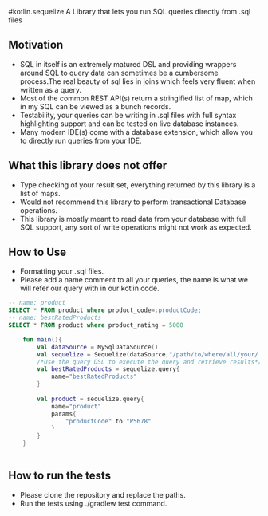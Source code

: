 #kotlin.sequelize
A Library that lets you run SQL queries directly from .sql files

## Motivation
* SQL in itself is an extremely matured DSL and providing wrappers around SQL to query data can sometimes be a cumbersome process.The real beauty of sql lies in joins which feels very fluent when written as a query.
* Most of the common REST API(s) return a stringified list of map, which in my SQL can be viewed as a bunch records.
* Testability, your queries can be writing in .sql files with full syntax highlighting support and can be tested on live database instances.
* Many modern IDE(s) come with a database extension, which allow you to directly run queries from your IDE.

## What this library does not offer
* Type checking of your result set, everything returned by this library is a list of maps.
* Would not recommend this library to perform transactional Database operations.
* This library is mostly meant to read data from your database with full SQL support, any sort of write operations might not work as expected.



## How to Use
* Formatting your .sql files.
* Please add a name comment to all your queries, the name is what we will refer our query with in our kotlin code.
```sql
-- name: product
SELECT * FROM product where product_code=:productCode;
-- name: bestRatedProducts
SELECT * FROM product where product_rating = 5000
```

```kotlin
    fun main(){
        val dataSource = MySqlDataSource()
        val sequelize = Sequelize(dataSource,"/path/to/where/all/your/.sql/query/folder")
        /*Use the query DSL to execute the query and retrieve results*/
        val bestRatedProducts = sequelize.query{
            name="bestRatedProducts"
        }
        
        val product = sequelize.query{
            name="product"
            params{
                "productCode" to "P5678"
            }
        }
    }
    
```
## How to run the tests
* Please clone the repository and replace the paths.
* Run the tests using ./gradlew test command.





